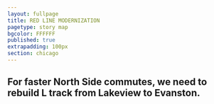```yaml
---
layout: fullpage
title: RED LINE MODERNIZATION
pagetype: story map
bgcolor: FFFFFF
published: true
extrapadding: 100px
section: chicago
---
```


## For faster North Side commutes, we need to rebuild L track from Lakeview to Evanston.
